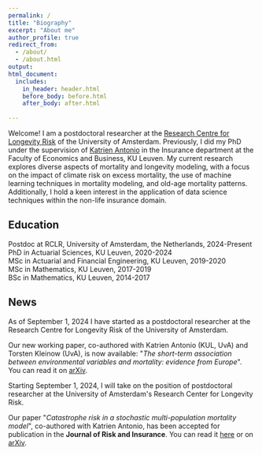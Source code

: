 ```yaml
---
permalink: /
title: "Biography"
excerpt: "About me"
author_profile: true
redirect_from: 
  - /about/
  - /about.html
output:
html_document:
  includes:
    in_header: header.html
    before_body: before.html
    after_body: after.html
    
---
```


Welcome! I am a postdoctoral researcher at the <a href="https://rclr.nl/">Research Centre for Longevity Risk</a> of the University of Amsterdam. Previously, I did my PhD under the supervision of <a href="https://katrienantonio.github.io">Katrien Antonio</a> in the Insurance department at the Faculty of Economics and Business, KU Leuven. My current research explores diverse aspects of mortality and longevity modeling, with a focus on the impact of climate risk on excess mortality, the use of machine learning techniques in mortality modeling, and old-age mortality patterns. Additionally, I hold a keen interest in the application of data science techniques within the non-life insurance domain.

## Education
<i class="fa fa-graduation-cap" aria-hidden="true"></i> Postdoc at RCLR, University of Amsterdam, the Netherlands, 2024-Present 
<i class="fa fa-graduation-cap" aria-hidden="true"></i> PhD in Actuarial Sciences, KU Leuven, 2020-2024  
<i class="fa fa-graduation-cap" aria-hidden="true"></i> MSc in Actuarial and Financial Engineering, KU Leuven, 2019-2020  
<i class="fa fa-graduation-cap" aria-hidden="true"></i> MSc in Mathematics, KU Leuven, 2017-2019    
<i class="fa fa-graduation-cap" aria-hidden="true"></i> BSc in Mathematics, KU Leuven, 2014-2017   

## News
<i class="fa fa-info-circle" aria-hidden="true"></i> As of September 1, 2024 I have started as a postdoctoral researcher at the Research Centre for Longevity Risk of the University of Amsterdam.

<i class="fa fa-info-circle" aria-hidden="true"></i> Our new working paper, co-authored with Katrien Antonio (KUL, UvA) and Torsten Kleinow (UvA), is now available: "<i>The short-term association between environmental variables and mortality: evidence from Europe</i>". You can read it on <a href="https://arxiv.org/abs/2405.18020">arXiv</a>.

<i class="fa fa-info-circle" aria-hidden="true"></i> Starting September 1, 2024, I will take on the position of postdoctoral researcher at the University of Amsterdam's Research Center for Longevity Risk.

<i class="fa fa-info-circle" aria-hidden="true"></i> Our paper "<i>Catastrophe risk in a stochastic multi-population mortality model</i>", co-authored with Katrien Antonio, has been accepted for publication in the <b>Journal of Risk and Insurance</b>. You can read it <a href="
https://doi.org/10.1111/jori.12470">here</a> or on <a href="
https://doi.org/10.48550/arXiv.2306.15271">arXiv</a>.

